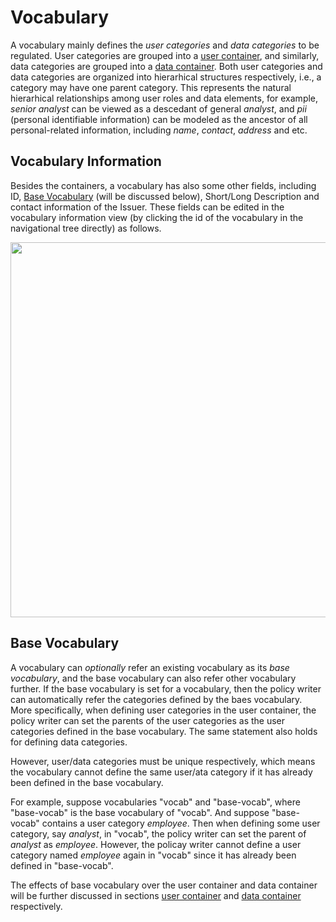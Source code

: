 # Vocabulary
A vocabulary mainly defines the *user categories* and *data categories* to be regulated. User categories are grouped into a [user container](user_container.html), and similarly, data categories are grouped into a [data container](data_container.html).
Both user categories and data categories are organized into hierarhical structures respectively, i.e., a category may have one parent category. This represents the natural hierarhical relationships among user roles and data elements, for example, *senior analyst* can be viewed as a descedant of general *analyst*, and *pii* (personal identifiable information) can be modeled as the ancestor of all personal-related information, including *name*, *contact*, *address* and etc.

## Vocabulary Information
Besides the containers, a vocabulary has also some other fields, including ID, [Base Vocabulary](vocab_reference.html) (will be discussed below), Short/Long Description and contact information of the Issuer. These fields can be edited in the vocabulary information view (by clicking the id of the vocabulary in the navigational tree directly) as follows.

<img src="../img/vocabulary.png" width="800" height="600">


## Base Vocabulary
A vocabulary can *optionally* refer an existing vocabulary as its *base vocabulary*, and the base vocabulary can also refer other vocabulary further. If the base vocabulary is set for a vocabulary, then the policy writer can automatically refer the categories defined by the baes vocabulary. More specifically, when defining user categories in the user container, the policy writer can set the parents of the user categories as the user categories defined in the base vocabulary. The same statement also holds for defining data categories.

However, user/data categories must be unique respectively, which means the vocabulary cannot define the same user/ata category if it has already been defined in the base vocabulary.

For example, suppose vocabularies "vocab" and "base-vocab", where "base-vocab" is the base vocabulary of "vocab". And suppose "base-vocab" contains a user category *employee*. Then when defining some user category, say *analyst*, in "vocab", the policy writer can set the parent of *analyst* as *employee*. However, the policay writer cannot define a user category named *employee* again in "vocab" since it has already been defined in "base-vocab".

The effects of base vocabulary over the user container and data container will be further discussed in sections [user container](user_container.html) and [data container](data_container.html) respectively.